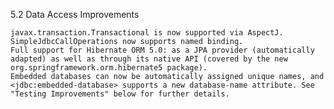 5.2 Data Access Improvements

    javax.transaction.Transactional is now supported via AspectJ.
    SimpleJdbcCallOperations now supports named binding.
    Full support for Hibernate ORM 5.0: as a JPA provider (automatically adapted) as well as through its native API (covered by the new org.springframework.orm.hibernate5 package).
    Embedded databases can now be automatically assigned unique names, and <jdbc:embedded-database> supports a new database-name attribute. See "Testing Improvements" below for further details. 
